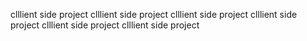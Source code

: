 clllient side project
clllient side project
clllient side project
clllient side project
clllient side project
clllient side project